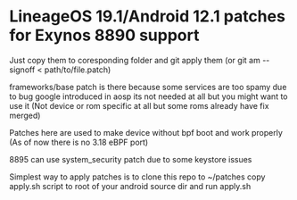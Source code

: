# LineageOS 19.1/Android 12.1 patches for Exynos 8890 support
Just copy them to coresponding folder and git apply them (or git am --signoff < path/to/file.patch)

frameworks/base patch is there because some services are too spamy due to bug google introduced in aosp
its not needed at all but you might want to use it (Not device or rom specific at all but some roms already have fix merged)

Patches here are used to make device without bpf boot and work properly (As of now there is no 3.18 eBPF port)

8895 can use system_security patch due to some keystore issues

Simplest way to apply patches is to clone this repo to ~/patches copy apply.sh script to root of your android source dir and run apply.sh
